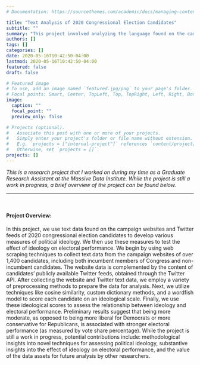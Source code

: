 ```yaml
---
# Documentation: https://sourcethemes.com/academic/docs/managing-content/

title: "Text Analysis of 2020 Congressional Election Candidates"
subtitle: ""
summary: "This project involved analyzing the language found on the campaign websites and Twitter feeds of 2020 congressional election candidates."
authors: []
tags: []
categories: []
date: 2020-05-16T10:42:50-04:00
lastmod: 2020-05-16T10:42:50-04:00
featured: false
draft: false

# Featured image
# To use, add an image named `featured.jpg/png` to your page's folder.
# Focal points: Smart, Center, TopLeft, Top, TopRight, Left, Right, BottomLeft, Bottom, BottomRight.
image:
  caption: ""
  focal_point: ""
  preview_only: false

# Projects (optional).
#   Associate this post with one or more of your projects.
#   Simply enter your project's folder or file name without extension.
#   E.g. `projects = ["internal-project"]` references `content/project/deep-learning/index.md`.
#   Otherwise, set `projects = []`.
projects: []
---
```

*This is a research project that I worked on during my time as a Graduate Research Assistant at the Massive Data Institute. While the project is still a work in progress, a brief overview of the project can be found below.*
***
<br/>

#### Project Overview:

In this project, we use text data found on the campaign websites and Twitter feeds of 2020 congressional election candidates to develop various measures of political ideology. We then use these measures to test the effect of ideology on electoral performance. We begin by using web scraping techniques to collect text data from the campaign websites of over 1,400 candidates, including both incumbent members of Congress and non-incumbent candidates. The website data is complemented by the content of candidates’ publicly available Twitter feeds, obtained through the Twitter API. After collecting the website and Twitter text data, we employ a variety of preprocessing methods to prepare the data for analysis. Next, we utilize techniques like cosine similarity, custom dictionary methods, and a wordfish model to score each candidate on an ideological scale. Finally, we use these ideological scores to assess the relationship between ideology and electoral performance. Preliminary results suggest that being more moderate, as opposed to being more liberal for Democrats or more conservative for Republicans, is associated with stronger electoral performance (as measured by vote share percentage). While the project is still a work in progress, potential contributions include: methodological insights into novel techniques for assessing political ideology, substantive insights into the effect of ideology on electoral performance, and the value of the data assets for future analysis by other researchers.
